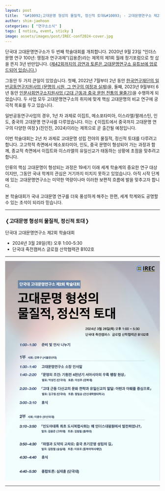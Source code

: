 ```yaml
---
layout: post
title:  "&#10092;고대문명 형성의 물질적, 정신적 토대&#10093; - 고대문명연구소 제2회 학술대회"
author: shim-jaehoon
categories: [ "연구소소식" ] 
tags: [ notice, event, sticky ] 
image: assets/images/post/IREC-conf2024-cover.jpg
---
```


단국대 고대문명연구소가 두 번째 학술대회를 개최합니다. 2020년 9월 23일 “인더스 문명 연구 100년: 쟁점과 연구과제”(김용준)라는 제목의 제1회 월례 정기포럼으로 첫 삽을 뜬지 3년 반만입니다. <span class="text-muted">([제42회까지의 강연과 토론은 고대문명연구소 유튜브에 업로드되어 있습니다.](https://www.youtube.com/@-irecstudy-5013/playlists))</span>

그동안 두 가지 큰일이 있었습니다. 첫째, 2022년 7월부터 2년 동안 [한국연구재단의 일반공동연구지원사업 (문명의 시원, 그 연구의 여정과 실제)](https://irec.study/nrf-project/)을, 둘째, 2023년 9월부터 6년 동안 [인문사회연구소지원사업 (고대 근동과 중국 문헌 전통의 물줄기)](https://irec.study/nrf-institute-project-2023/)을 수행하게 되었습니다. 두 사업 모두 고대문명연구소의 취지에 맞게 핵심 고대문명의 비교 연구에 궁극적 목표를 두고 있습니다.

일반공동연구사업의 경우, 1년 차 과제로 이집트, 메소포타미아, 이스라엘/팔레스틴, 인도, 중국의 고대문명 연구사를 다루었습니다. 이는 &#10092;이집트에서 중국까지 고대문명 연구의 다양한 여정&#10093;(진인진, 2024)이라는 제목으로 곧 출간될 예정입니다.

이번 학술대회는 2년 차 과제로 고대문명 성립 전야의 물질적, 정신적 토대를 다루려고 합니다. 고고학적 측면에서 메소포타미아, 인도, 중국 문명이 형성되어 가는 과정과 함께, 종교적 측면에서 이집트와 이스라엘의 유일신교가 태동하는 상황에 초점을 맞추려고 합니다.

인류의 핵심 고대문명이 형성되는 과정은 19세기 이래 세계 학술계의 중요한 연구 대상이지만, 그동안 국내 학계의 관심은 거기까지 미치지 못하고 있었습니다. 아직 시작 단계에 있는 고대문명연구소는 미약한 역량이나마 이러한 보편적 흐름에 발을 맞추고자 합니다.

본 학술대회가 국내 고대문명 연구를 더욱 풍성하게 해주는 한편, 세계 학계와도 공명할 수 있는 초석이 되리라 믿습니다.


----

### &#10092;고대문명 형성의 물질적, 정신적 토대&#10093;
단국대 고대문명연구소 제2회 학술대회

- 2024년 3월 28일(목) 오후 1:00-5:30
- 단국대 죽전캠퍼스 글로컬 산학협력관 B102호


----

![](/assets/images/post/IREC-conf2024-poster02.jpg)



----
<!--
<span class="muted"><a href="/assets/files/IREC-conf2024-proceedings-final.pdf" target="_blank">고대문명연구소 제2회 학술대회 자료집</a></span>
<br>
<object data="/assets/files/IREC-conf2024-proceedings-final.pdf" width="100%" height="800px" type='application/pdf'>
    <embed src="/assets/files/IREC-conf2024-proceedings-final.pdf" width="100%" height="800px" type='application/pdf'/>
</object>

<br><br>
-->
